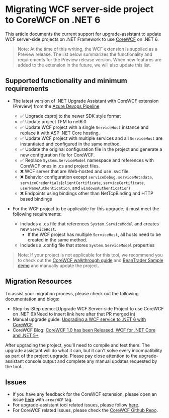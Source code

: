 # Migrating WCF server-side project to CoreWCF on .NET 6

This article documents the current support for upgrade-assistant to update WCF server-side projects on .NET Framework to use [CoreWCF](https://github.com/corewcf/corewcf) on .NET 6. 

> Note: At the time of this writing, the WCF extension is supplied as a Preview release. The list below summarizes the functionality and requirements for the Preview release version. When new features are added to the extension in the future, we will also update this list.
## Supported functionality and minimum requirements

- The latest version of .NET Upgrade Assistant with CoreWCF extension (Preview) from the [Azure Devops Pipeline](https://dev.azure.com/dnceng/public/_artifacts/feed/dotnet-tools)
  - ✅ Upgrade csproj to the newer SDK style format
  - ✅ Update project TFM to net6.0
  - ✅ Update WCF project with a single `ServiceHost` instance and replace it with ASP .NET Core hosting.
  - ✅ Update WCF project with multiple services and all `ServiceHost` are instantiated and configured in the same method.
  - ✅ Update the original configuration file in the project and generate a new configuration file for CoreWCF.
  - ✅ Replace `System.ServiceModel` namespace and references with CoreWCF ones in .cs and project files.
  - ❌ WCF server that are Web-hosted and use .svc file.
  - ❌ Behavior configuration except `serviceDebug`, `serviceMetadata`, `serviceCredentials`(`clientCertificate`, `serviceCertificate`, `userNameAuthentication`, and `windowsAuthentication`)
  - ❌ Endpoints using bindings other than NetTcpBinding and HTTP based bindings


- For the WCF project to be applicable for this upgrade, it must meet the following requirements:
  - Includes a .cs file that references `System.ServiceModel` and creates new `ServiceHost`.
    - If the WCF project has multiple `ServiceHost`, all hosts need to be created in the same method.
  - Includes a .config file that stores `System.ServiceModel` properties

> Note: If your project is not applicable for this tool, we recommend you to check out the [CoreWCF walkthrough guide](https://github.com/CoreWCF/CoreWCF/blob/main/Documentation/Walkthrough.md) and
[BeanTrader Sample demo](https://devblogs.microsoft.com/dotnet/upgrading-a-wcf-service-to-dotnet-6/) and manually update the project.
## Migration Resources

To assist your migration process, please check out the following documentation and blogs:

- Step-by-Step demo: [Upgrade WCF Server-side Project to use CoreWCF on .NET 6](Need to insert link here after that PR merged in)
- Manual upgrade guide: [Upgrading a WCF service to .NET 6 with CoreWCF](https://docs.microsoft.com/en-us/windows/apps/windows-app-sdk/migrate-to-windows-app-sdk/migrate-to-windows-app-sdk-ovw)
- CoreWCF Blog: [CoreWCF 1.0 has been Released, WCF for .NET Core and .NET 5+](https://devblogs.microsoft.com/dotnet/corewcf-v1-released/)

After upgrading the project, you'll need to compile and test them. The upgrade assistant will do what it can, but it can't solve every incompatibility as part of the project upgrade. Please pay close attention to the upgrade-assistant console output and complete any manual updates requested by the tool.

## Issues

- If you have any feedback for the CoreWCF extension, please open an issue [here](https://github.com/dotnet/upgrade-assistant/issues) with `area:WCF` tag.
- For upgrade-assistant tool related issues, please follow [here](https://github.com/dotnet/upgrade-assistant#engage-contribute-and-give-feedback).
- For CoreWCF related issues, please check the [CoreWCF Github Repo](https://github.com/CoreWCF/CoreWCF).